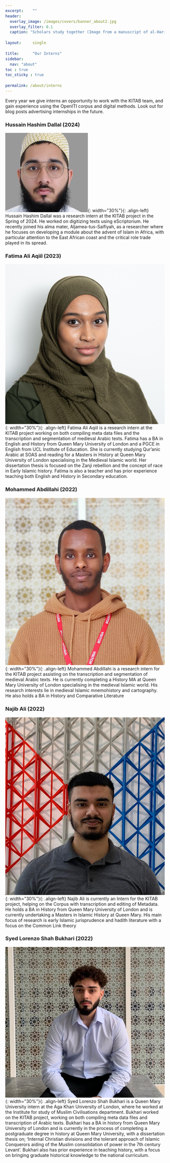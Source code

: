 ```yaml
---
excerpt:	""
header:
  overlay_image: /images/covers/banner_about2.jpg
  overlay_filter: 0.1
  caption: "Scholars study together (Image from a manuscript of al-Hariri's *Maqamat*, courtesy of the [BNF](https://gallica.bnf.fr/ark:/12148/btv1b8422962f/f14.item.r=maqamat.zoom#))"

layout:		single

title:		"Our Interns"
sidebar:
  nav: "about"
toc : true
toc_sticky : true

permalink: /about/interns
---
```


Every year we give interns an opportunity to work with the KITAB team, and gain experience using the OpenITI corpus and digital methods. Look out for blog posts advertising internships in the future. 

### Hussain Hashim Dallal (2024)

![Hussain Hashim Dallal](/images/kitab/Hussain-Hashim-Dallal.jpeg){: width="30%"}{: .align-left}
Hussain Hashim Dallal was a research intern at the KITAB project in the Spring of 2024. He worked on digitizing texts using eScriptorium. He recently joined his alma mater, Aljamea-tus-Saifiyah, as a researcher where he focuses on developing a module about the advent of Islam in Africa, with particular attention to the East African coast and the critical role trade played in its spread.

### Fatima Ali Aqiil (2023)
![Fatima Ali Aqiil](/images/kitab/Fatima-Aqiil.jpg){: width="30%"}{: .align-left} 
Fatima Ali Aqiil is a research intern at the KITAB project working on both compiling meta data files and the transcription and segmentation of medieval Arabic texts. Fatima has a BA in English and History from Queen Mary University of London and a PGCE in English from UCL Institute of Education. She is currently studying Qur’anic Arabic at SOAS and reading for a Masters in History at Queen Mary University of London specialising in the Medieval Islamic world. Her dissertation thesis is focused on the Zanji rebellion and the concept of race in Early Islamic history. Fatima is also a teacher and has prior experience teaching both English and History in Secondary education. 

### Mohammed Abdillahi (2022)
![Mohammed Abdillahi](/images/kitab/mohammed.jpg){: width="30%"}{: .align-left} 
Mohammed Abdillahi is a research intern for the KITAB project assisting on the transcription and segmentation of medieval Arabic texts. He is currently completing a History MA at Queen Mary University of London specialising in the medieval Islamic world. His research interests  lie in medieval Islamic mnemohistory and cartography. He also holds a BA in History and Comparative Literature

### Najib Ali (2022)
![Najib Ali](/images/kitab/najib.jpeg){: width="30%"}{: .align-left} 
Najib Ali is currently an Intern for the KITAB project, helping on the Corpus with transcription and editing of Metadata. He holds a BA in History from Queen Mary University of London and is currently undertaking a Masters in Islamic History at Queen Mary. His main focus of research is early Islamic jurisprudence and hadith literature with a focus on the Common Link theory

### Syed Lorenzo Shah Bukhari (2022)
![Syed Lorenzo Shah Bukhari](/images/kitab/Lorenzo.jpg){: width="30%"}{: .align-left} 
Syed Lorenzo Shah Bukhari is a Queen Mary University intern at the Aga Khan University of London, where he worked at the Institute for study of Muslim Civilisations department. Bukhari worked on the KITAB project, working on both compiling meta data files and transcription of Arabic texts. Bukhari has a BA in history from Queen Mary University of London and is currently in the process of completing a postgraduate degree in history at Queen Mary University, with a dissertation thesis on; ‘Internal Christian divisions and the tolerant approach of Islamic Conquerors aiding of the Muslim consolidation of power in the 7th century Levant’. Bukhari also has prior experience in teaching history, with a focus on bringing graduate historical knowledge to the national curriculum. 
